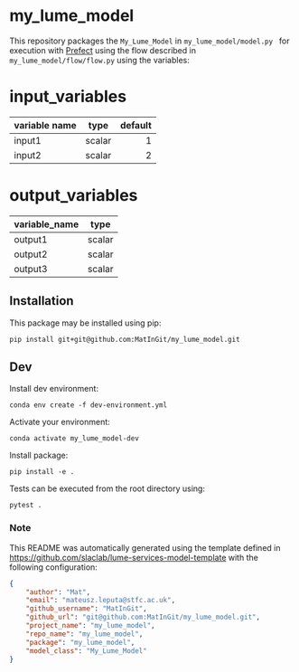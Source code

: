 # my_lume_model

This repository packages the `My_Lume_Model` in `my_lume_model/model.py ` for execution with [Prefect](https://docs.prefect.io/) using the flow described in `my_lume_model/flow/flow.py` using the variables:

<!--- The input and output variable tables are replaced when generating the project in template/hooks/post_gen_project.py-->
# input_variables
|variable name| type |default|
|-------------|------|------:|
|input1       |scalar|      1|
|input2       |scalar|      2|


# output_variables
|variable_name| type |
|-------------|------|
|output1      |scalar|
|output2      |scalar|
|output3      |scalar|



## Installation

This package may be installed using pip:
```
pip install git+git@github.com:MatInGit/my_lume_model.git
```


## Dev

Install dev environment:
```
conda env create -f dev-environment.yml
```

Activate your environment:
```
conda activate my_lume_model-dev
```

Install package:
```
pip install -e .
```

Tests can be executed from the root directory using:
```
pytest .
```

### Note
This README was automatically generated using the template defined in https://github.com/slaclab/lume-services-model-template with the following configuration:

```json
{
    "author": "Mat",
    "email": "mateusz.leputa@stfc.ac.uk",
    "github_username": "MatInGit",
    "github_url": "git@github.com:MatInGit/my_lume_model.git",
    "project_name": "my_lume_model", 
    "repo_name": "my_lume_model", 
    "package": "my_lume_model",
    "model_class": "My_Lume_Model"
}
```
